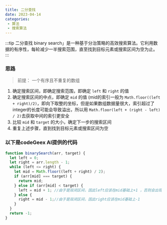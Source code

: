 ```yaml
---
title: 二分查找
date: 2023-04-14
categories:
 - 算法
 - 搜索算法
---
```


:::tip
二分查找 binary search」是一种基于分治策略的高效搜索算法。它利用数据的有序性，每轮减少一半搜索范围，直至找到目标元素或搜索区间为空为止。
:::

### 思路

> 前提： 一个有序且不重复的数组
1. 确定搜索区间，即确定搜索范围，即确定 `left` 和 `right` 的值
2. 确定搜索区间的中点，即确定 `mid` 的值 (mid的索引一般为 `Math.floor((left + right)/2)`，即向下取整的坐标，但是如果数组数据量很大，索引超过了integer的长度可能会导致溢出，所以用 `Math.floor(left + (right - left) / 2)`去获取中间的索引更安全
3. 比较 `mid` 和 `target` 的大小，确定下一步的搜索区间
4. 重复上述步骤，直到找到目标元素或搜索区间为空

### 以下是codeGeex AI提供的代码

```js
function binarySearch(arr, target) {
  let left = 0;
  let right = arr.length - 1;
  while (left <= right) {
    let mid = Math.floor((left + right) / 2);
    if (arr[mid] === target) {
      return mid;
    } else if (arr[mid] < target) {
      left = mid + 1; //由于是双闭区间，因此left应该在mid基础上+1 ，否则会出现一直满足left<=right的条件进入死循环
    } else {
      right = mid - 1;//由于是双闭区间，因此right应该在mid基础上-1
    }
  }
  return -1;
}
```

